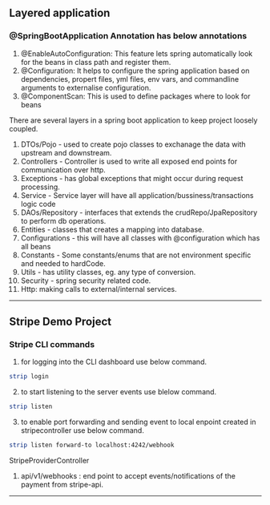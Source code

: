## Layered application ##
### @SpringBootApplication Annotation has below annotations ###
1. @EnableAutoConfiguration:
	This feature lets spring automatically look for the beans in class path and register them. 
2. @Configuration:
	It helps to configure the spring application based on dependencies, propert files, yml files, env vars, 
	and commandline arguments to externalise configuration.
3. @ComponentScan:
	This is used to define packages where to look for beans 

There are several layers in a spring boot application to keep project loosely coupled. 
1. DTOs/Pojo - used to create pojo classes to exchanage the data with upstream and downstream. 
2. Controllers - Controller is used to write all exposed end points for communication over http. 
3. Exceptions - has global exceptions that might occur during request processing. 
3. Service - Service layer will have all application/bussiness/transactions logic code 
4. DAOs/Repository - interfaces that extends the crudRepo/JpaRepository to perform db operations. 
5. Entities - classes that creates a mapping into database. 
6. Configurations - this will have all classes with @configuration which has all beans
7. Constants - Some constants/enums that are not environment specific and needed to hardCode. 
8. Utils - has utility classes, eg. any type of conversion.
9. Security - spring security related code.
10. Http: making calls to external/internal services.
---

## Stripe Demo Project ##
### Stripe CLI commands ###
1. for logging into the CLI dashboard use below command. 
```bash
strip login
```

2. to start listening to the server events use blelow command. 
```bash
strip listen
```

3. to enable port forwarding and sending event to local enpoint created in stripecontroller use below command.
```bash
strip listen forward-to localhost:4242/webhook
```

StripeProviderController
1. api/v1/webhooks : end point to accept events/notifications of the payment from stripe-api. 
---
